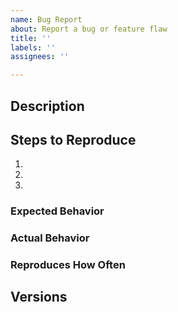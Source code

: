 ```yaml
---
name: Bug Report
about: Report a bug or feature flaw
title: ''
labels: ''
assignees: ''

---
```


<!--

Welcome! Thanks for reporting bugs!

Do you want to ask a question? Are you looking for support?
Please ask us on
- Discord: https://discord.com/invite/uCPdDXzbdv
- GitHub Discussion

-->

## Description

<!-- describe the bug -->

## Steps to Reproduce

1. <!-- first step -->
2. <!-- then -->
3. <!-- and so on -->

### Expected Behavior

<!-- what is expected to happen? -->

### Actual Behavior

<!-- what actually happened? -->

### Reproduces How Often

<!-- is it always reproducible? -->

## Versions

<!-- Please provide the version of the streaming server, and the version of the crates you're running. You can get this information from copy and pasting the output of `cargo tree | grep sea-` from the console. Also, please include the database and OS that you are running. -->

